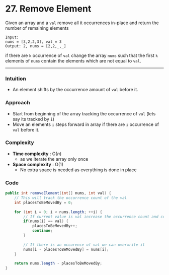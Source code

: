 # 27. Remove Element

Given an array and a `val` remove all it occurrences in-place and return the number of remaining elements

```
Input: 
nums = [3,2,2,3], val = 3
Output: 2, nums = [2,2,_,_]
```

if there are `k` occurrence of `val` change the array `nums` such that the first `k` elements of `nums` contain the elements which are not equal to `val`.

***

### Intuition

* An element shifts by the occurrence amount of `val` before it.

### Approach

* Start from beginning of the array tracking the occurrence of `val` (lets say its tracked by `i`)
* Move an elements `i` steps forward in array if there are `i` occurrence of `val` before it.

### Complexity

* **Time complexity** : $\text{O}(n)$
  * as we iterate the array only once
* **Space complexity** : $\text{O}(1)$
  * No extra space is needed as everything is done in place

### Code

```java
public int removeElement(int[] nums, int val) {
	// This will track the occurrence count of the val
	int placesToBeMovedBy = 0;
	
	for (int i = 0; i < nums.length; ++i) {
	    // If current value is val increase the occurrence count and continue 
		if(nums[i] == val) {
			placesToBeMovedBy++;
			continue;
		} 
	
		// If there is an occurence of val we can overwrite it
		nums[i - placesToBeMovedBy] = nums[i];
	}
	
	return nums.length - placesToBeMovedBy;
}
```
